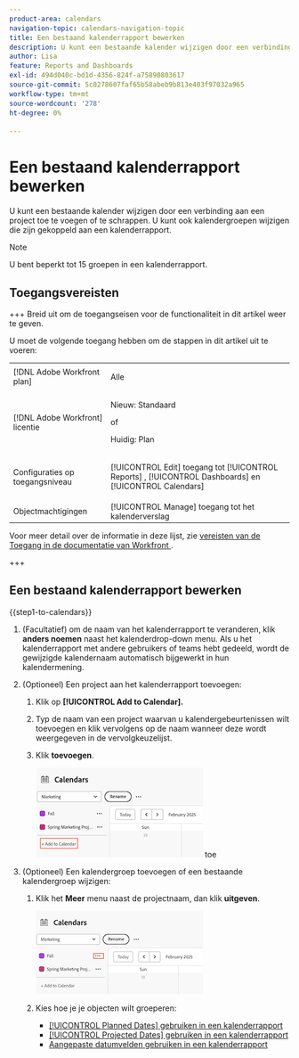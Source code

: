 ```yaml
---
product-area: calendars
navigation-topic: calendars-navigation-topic
title: Een bestaand kalenderrapport bewerken
description: U kunt een bestaande kalender wijzigen door een verbinding aan een project toe te voegen of te schrappen. U kunt ook kalendergroepen wijzigen die zijn gekoppeld aan een kalenderrapport.
author: Lisa
feature: Reports and Dashboards
exl-id: 494d040c-bd1d-4356-824f-a75890803617
source-git-commit: 5c0278607faf65b58abeb9b813e403f97032a965
workflow-type: tm+mt
source-wordcount: '278'
ht-degree: 0%

---
```


# Een bestaand kalenderrapport bewerken

U kunt een bestaande kalender wijzigen door een verbinding aan een project toe te voegen of te schrappen. U kunt ook kalendergroepen wijzigen die zijn gekoppeld aan een kalenderrapport.

>[!NOTE]
>
>U bent beperkt tot 15 groepen in een kalenderrapport.

## Toegangsvereisten

+++ Breid uit om de toegangseisen voor de functionaliteit in dit artikel weer te geven.

U moet de volgende toegang hebben om de stappen in dit artikel uit te voeren:

<table style="table-layout:auto"> 
 <col> 
 </col> 
 <col> 
 </col> 
 <tbody> 
  <tr> 
   <td role="rowheader">[!DNL Adobe Workfront plan]</td> 
   <td> <p>Alle</p> </td> 
  </tr> 
  <tr> 
   <td role="rowheader">[!DNL Adobe Workfront] licentie</td> 
   <td><p>Nieuw: Standaard</p>
       <p>of</p>
       <p>Huidig: Plan</p></td> 
  </tr> 
  <tr> 
   <td role="rowheader">Configuraties op toegangsniveau</td> 
   <td> <p>[!UICONTROL Edit] toegang tot [!UICONTROL Reports] , [!UICONTROL Dashboards] en [!UICONTROL Calendars]</p></td> 
  </tr> 
  <tr> 
   <td role="rowheader">Objectmachtigingen</td> 
   <td>[!UICONTROL Manage] toegang tot het kalenderverslag</td> 
  </tr> 
 </tbody> 
</table>

Voor meer detail over de informatie in deze lijst, zie [ vereisten van de Toegang in de documentatie van Workfront ](/help/quicksilver/administration-and-setup/add-users/access-levels-and-object-permissions/access-level-requirements-in-documentation.md).

+++


## Een bestaand kalenderrapport bewerken

{{step1-to-calendars}}

1. (Facultatief) om de naam van het kalenderrapport te veranderen, klik **anders noemen** naast het kalenderdrop-down menu.
Als u het kalenderrapport met andere gebruikers of teams hebt gedeeld, wordt de gewijzigde kalendernaam automatisch bijgewerkt in hun kalendermening.

1. (Optioneel) Een project aan het kalenderrapport toevoegen:
   1. Klik op **[!UICONTROL Add to Calendar].**
   1. Typ de naam van een project waarvan u kalendergebeurtenissen wilt toevoegen en klik vervolgens op de naam wanneer deze wordt weergegeven in de vervolgkeuzelijst.
   1. Klik **toevoegen**.

      ![ voeg een project aan een kalender ](assets/add-a-calendar-project.png) toe


1. (Optioneel) Een kalendergroep toevoegen of een bestaande kalendergroep wijzigen:
   1. Klik het **Meer** menu naast de projectnaam, dan klik **uitgeven**.

      ![ geef project in kalender uit ](assets/edit-project-in-calendar.png)

   1. Kies hoe je je objecten wilt groeperen:

      * [[!UICONTROL Planned Dates] gebruiken in een kalenderrapport](../../../reports-and-dashboards/reports/calendars/use-planned-dates.md)
      * [[!UICONTROL Projected Dates] gebruiken in een kalenderrapport](../../../reports-and-dashboards/reports/calendars/use-projected-dates.md)
      * [Aangepaste datumvelden gebruiken in een kalenderrapport](../../../reports-and-dashboards/reports/calendars/use-custom-dates.md)

